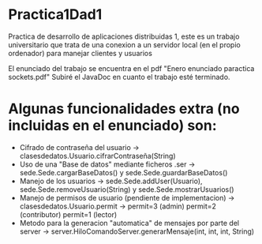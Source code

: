 # Practica1Dad1
Practica de desarrollo de aplicaciones distribuidas 1, este es un trabajo universitario que trata de una conexion a un servidor local (en el propio ordenador) para manejar clientes y usuarios
<p>
El enunciado del trabajo se encuentra en el pdf "Enero enunciado paractica sockets.pdf"
Subiré el JavaDoc en cuanto el trabajo esté terminado.
</p>
<p>
<h1>Algunas funcionalidades extra (no incluidas en el enunciado) son:</h1>
<ul>
    <li>Cifrado de contraseña del usuario -> clasesdedatos.Usuario.cifrarContraseña(String)</li>
    <li>Uso de una "Base de datos" mediante ficheros .ser -> sede.Sede.cargarBaseDatos() y sede.Sede.guardarBaseDatos()</li>
    <li>Manejo de los usuarios -> sede.Sede.addUser(Usuario), sede.Sede.removeUsuario(String) y sede.Sede.mostrarUsuarios()</li>
    <li>Manejo de permisos de usuario (pendiente de implementacion) -> clasesdedatos.Usuario.permit  -> permit=3 (admin) permit=2 (contributor) permit=1 (lector)</li>
    <li>Metodo para la generacion "automatica" de mensajes por parte del server -> server.HiloComandoServer.generarMensaje(int, int, int, String)</li>
</ul>
<p>
